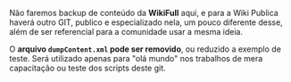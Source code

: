 Não faremos backup de conteúdo da **WikiFull** aqui, e para a Wiki Publica haverá outro GIT, publico e especializado nela, um pouco diferente desse, além de ser referencial para a comunidade usar a mesma ideia.

O **arquivo `dumpContent.xml` pode ser removido**, ou reduzido a exemplo de teste. Será utilizado apenas para "olá mundo" nos trabalhos de mera capacitação ou teste dos scripts deste git.
